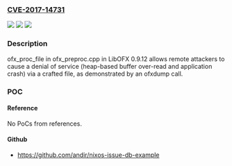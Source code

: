 ### [CVE-2017-14731](https://cve.mitre.org/cgi-bin/cvename.cgi?name=CVE-2017-14731)
![](https://img.shields.io/static/v1?label=Product&message=n%2Fa&color=blue)
![](https://img.shields.io/static/v1?label=Version&message=n%2Fa&color=blue)
![](https://img.shields.io/static/v1?label=Vulnerability&message=n%2Fa&color=brighgreen)

### Description

ofx_proc_file in ofx_preproc.cpp in LibOFX 0.9.12 allows remote attackers to cause a denial of service (heap-based buffer over-read and application crash) via a crafted file, as demonstrated by an ofxdump call.

### POC

#### Reference
No PoCs from references.

#### Github
- https://github.com/andir/nixos-issue-db-example

